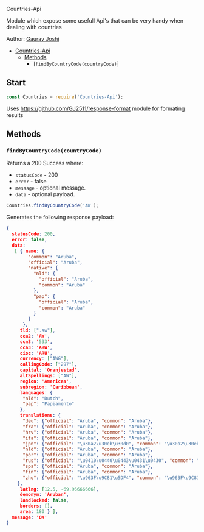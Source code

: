 Countries-Api

Module which expose some usefull Api's that can be very handy when dealing with countries

Author: [Gaurav Joshi](https://github.com/GJ2511/countries)

- [Countries-Api](#start)
  - [Methods](#methods)
    - [`findByCountryCode(countryCode)`]

## Start
```js
const Countries = require('Countries-Api');
```

Uses https://github.com/GJ2511/response-format module for formating results

## Methods

### `findByCountryCode(countryCode)`

Returns a 200 Success where:
- `statusCode` - 200
- `error` - false
- `message` - optional message.
- `data` - optional payload.

```js
Countries.findByCountryCode('AW');
```

Generates the following response payload:

```json
{
  statusCode: 200,
  error: false,
  data:
   [ { name: {
        "common": "Aruba",
        "official": "Aruba",
        "native": {
          "nld": {
            "official": "Aruba",
            "common": "Aruba"
          },
          "pap": {
            "official": "Aruba",
            "common": "Aruba"
          }
        }
      },
     tld: [".aw"],
     cca2: 'AW',
     ccn3: '533',
     cca3: 'ABW',
     cioc: 'ARU',
     currency: ["AWG"],
     callingCode: ["297"],
     capital: 'Oranjestad',
     altSpellings: ["AW"],
     region: 'Americas',
     subregion: 'Caribbean',
     languages: {
      "nld": "Dutch",
      "pap": "Papiamento"
     },
     translations: {
      "deu": {"official": "Aruba", "common": "Aruba"},
      "fra": {"official": "Aruba", "common": "Aruba"},
      "hrv": {"official": "Aruba", "common": "Aruba"},
      "ita": {"official": "Aruba", "common": "Aruba"},
      "jpn": {"official": "\u30a2\u30eb\u30d0", "common": "\u30a2\u30eb\u30d0"},
      "nld": {"official": "Aruba", "common": "Aruba"},
      "por": {"official": "Aruba", "common": "Aruba"},
      "rus": {"official": "\u0410\u0440\u0443\u0431\u0430", "common": "\u0410\u0440\u0443\u0431\u0430"},
      "spa": {"official": "Aruba", "common": "Aruba"},
      "fin": {"official": "Aruba", "common": "Aruba"},
      "zho": {"official": "\u963F\u9C81\u5DF4", "common": "\u963F\u9C81\u5DF4"}
    },
     latlng: [12.5, -69.96666666],
     demonym: 'Aruban',
     landlocked: false,
     borders: [],
     area: 180 } ],
  message: 'OK'
}
```